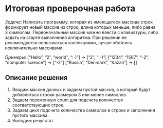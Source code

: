 # Итоговая проверочная работа
*Задача*: Написать программу, которая из имеющегося массива строк формирует новый массив из строк, длина которых меньше, либо равна 3 символам. Первоначальный массив можно ввести с клавиатуры, либо задать на старте выполнения алгоритма. При решении не рекомендуется пользоваться коллекциями, лучше обойтись исключительно массивами.

*Примеры*:
[“Hello”, “2”, “world”, “:-)”] → [“2”, “:-)”]
[“1234”, “1567”, “-2”, “computer science”] → [“-2”]
[“Russia”, “Denmark”, “Kazan”] → []

## Описание решения
1. Вводим массив данных и задаем пустой массив, в который будут добавляться строки размером 3 или менее символов.
2. Задаем переменную count для подсчета количество соответствующих строк.
3. Задаем цикл подсчета количества символов в строке и заполнения пустого массива.
4. Выводим результат.